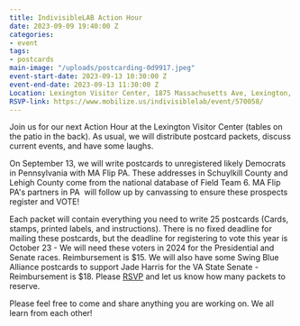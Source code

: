 ```yaml
---
title: IndivisibleLAB Action Hour
date: 2023-09-09 19:40:00 Z
categories:
- event
tags:
- postcards
main-image: "/uploads/postcarding-0d9917.jpeg"
event-start-date: 2023-09-13 10:30:00 Z
event-end-date: 2023-09-13 11:30:00 Z
Location: Lexington Visitor Center, 1875 Massachusetts Ave, Lexington, MA
RSVP-link: https://www.mobilize.us/indivisiblelab/event/570058/
---
```


Join us for our next Action Hour at the Lexington Visitor Center (tables on the patio in the back). As usual, we will distribute postcard packets, discuss current events, and have some laughs.

On September 13, we will write postcards to unregistered likely Democrats in Pennsylvania with MA Flip PA. These addresses in Schuylkill County and Lehigh County come from the national database of Field Team 6. MA Flip PA's partners in PA  will follow up by canvassing to ensure these prospects register and VOTE!

Each packet will contain everything you need to write 25 postcards (Cards, stamps, printed labels, and instructions). There is no fixed deadline for mailing these postcards, but the deadline for registering to vote this year is October 23 - We will need these voters in 2024 for the Presidential and Senate races. Reimbursement is $15. We will also have some Swing Blue Alliance postcards to support Jade Harris for the VA State Senate - Reimbursement is $18. Please [RSVP](https://www.mobilize.us/indivisiblelab/event/570058/) and let us know how many packets to reserve.  

Please feel free to come and share anything you are working on. We all learn from each other!
